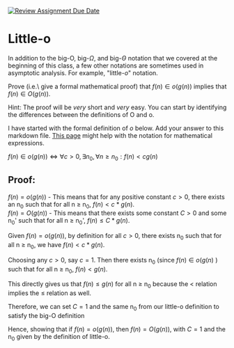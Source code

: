 [![Review Assignment Due Date](https://classroom.github.com/assets/deadline-readme-button-24ddc0f5d75046c5622901739e7c5dd533143b0c8e959d652212380cedb1ea36.svg)](https://classroom.github.com/a/wM4-KOzy)
# Little-o

In addition to the big-O, big-$\Omega$, and big-$\Theta$ notation that
we covered at the beginning of this class, a few other notations are sometimes
used in asymptotic analysis.  For example, "little-$o$" notation.

Prove (i.e.\ give a formal mathematical proof) that $f(n)\in o(g(n))$ implies
that $f(n)\in O(g(n))$.

Hint: The proof will be *very* short and *very* easy. You can start by
identifying the differences between the definitions of O and o.

I have started with the formal definition of $o$ below. Add your answer to this
markdown file. [This
page](https://docs.github.com/en/get-started/writing-on-github/working-with-advanced-formatting/writing-mathematical-expressions)
might help with the notation for mathematical expressions.

$f(n)\in o(g(n)) \iff \forall c>0, \exists n_0, \forall n\ge n_0: f(n) < c g(n)$

## Proof:
$f(n) = o(g(n))$ - This means that for any positive constant $c > 0$, there exists an n<sub>0</sub> such that for all n ≥ n<sub>0</sub>, $f(n) < c * g(n)$. <br />
$f(n) = O(g(n))$ - This means that there exists some constant $C > 0$ and some n<sub>0</sub>' such that for all n ≥ n<sub>0</sub>', $f(n) ≤ C * g(n)$.

Given $f(n) = o(g(n))$, by definition for all $c > 0$, there exists n<sub>0</sub> such that for all n ≥ n<sub>0</sub>, we have $f(n) < c * g(n)$.

Choosing any $c > 0$, say $c = 1$. Then there exists n<sub>0</sub> (since $f(n) ∈ o(g(n)$ ) such that for all n ≥ n<sub>0</sub>, $f(n) < g(n)$.

This directly gives us that $f(n) ≤ g(n)$ for all n ≥ n<sub>0</sub> because the < relation implies the ≤ relation as well.

Therefore, we can set $C = 1$ and  the same n<sub>0</sub> from our little-o definition to satisfy the big-O definition

Hence, showing that if $f(n) = o(g(n))$, then $f(n) = O(g(n))$, with $C = 1$ and the  n<sub>0</sub> given by the definition of little-o.

